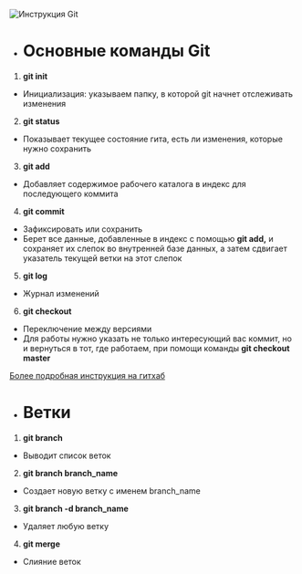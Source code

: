 ![Инструкция Git](https://fuzeservers.ru/wp-content/uploads/1/7/c/17c86d4f862234bbc3a2f0a432a9f850.jpeg)
- # Основные команды Git 
1. **git init**
 - Инициализация: указываем папку, в которой git начнет отслеживать изменения
2. **git status** 
- Показывает текущее состояние гита, есть ли изменения, которые нужно сохранить
3. **git add**
- Добавляет содержимое рабочего каталога в индекс для последующего коммита
4. **git commit**
- Зафиксировать или сохранить 
- Берет все данные, добавленные в индекс с помощью **git add,** и сохраняет их слепок во внутренней базе данных, а затем сдвигает указатель текущей ветки на этот слепок
5. **git log**
- Журнал изменений
6. **git checkout**
- Переключение между версиями
- Для работы нужно указать не только интересующий вас коммит, но и вернуться в тот, где работаем, при помощи команды **git checkout master**

[Более подробная инструкция на гитхаб](https://gist.github.com/Jekins/2bf2d0638163f1294637)
- # Ветки 
1. **git branch**
- Выводит список веток
2. **git branch branch_name**
- Создает новую ветку с именем branch_name 
3. **git branch -d branch_name**
- Удаляет любую ветку
4. **git merge**
- Слияние веток